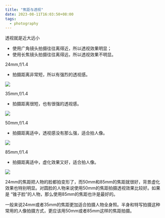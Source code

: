```yaml
---
title: "焦距与透视"
date: 2023-08-11T16:03:50+08:00
tags:
  - photography
---
```


透视就是近大远小

- 使用广角镜头拍摄往往离得近，所以透视效果明显；
- 使用长焦镜头拍摄往往离得远，所以透视效果不明显。

24mm,f/1.4

- 拍摄距离非常短，所以有强烈的透视感。

![](https://res.weread.qq.com/wrepub/epub_40223839_44)

35mm,f/1.4

- 拍摄距离很短，也有很强的透视感。

![](https://res.weread.qq.com/wrepub/epub_40223839_45)

50mm,f/1.4

- 拍摄距离适中，透视感没有那么强，适合拍人像。

![](https://res.weread.qq.com/wrepub/epub_40223839_46)

85mm,f/1.4

- 拍摄距离适中，虚化效果又好，适合拍人像。

![](https://res.weread.qq.com/wrepub/epub_40223839_47)

24mm的焦距把人物的脸都拍变形了，而50mm和85mm的焦距就很好，背景虚化效果也特别明显。对圆脸的人物来说使用50mm的焦距拍摄透视效果比较好。如果是
“锥子脸”的人物，那么使用85mm的焦距也许是最好的。

一般来说24mm或者35mm的焦距更加适合拍摄人物全身照。半身和特写拍摄这种常用的人像拍摄方式，更应该用50mm或者85mm这样的焦距拍摄。
